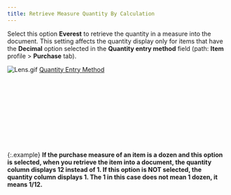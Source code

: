```yaml
---
title: Retrieve Measure Quantity By Calculation
---
```



Select this option **Everest** to  retrieve the quantity in a measure into the document. This setting affects  the quantity display only for items that have the **Decimal**  option selected in the **Quantity entry 
 method** field (path: **Item**  profile > **Purchase** tab).


![Lens.gif]({{site.mi_baseurl}}/img/lens.gif) [Quantity  Entry Method](JavaScript:RelatedTopics1.Click())<!--Metadata type="DesignerControl" startspan
<object CLASSID="clsid:ADB880A6-D8FF-11CF-9377-00AA003B7A11"
	ID=RelatedTopics1
	TYPE="application/x-oleobject">
</object>-->

<object classid="clsid:ADB880A6-D8FF-11CF-9377-00AA003B7A11" id="RelatedTopics1" type="application/x-oleobject"> 
 <param name="Command" value="Related Topics">
<param name="Window" value="second">
<param name="Item1" value="Quantity Entry Method;{{site.mi_chm}}/item-profile-details/other-items-information/purchase/quantity_entry_method.html">
</object><!--Metadata type="DesignerControl" endspan-->


{:.example}
**If the purchase measure of an item is a dozen  and this option is selected, when you retrieve the item into a document,  the quantity column displays 12 instead of 1. If this option is NOT selected,  the quantity column displays 1. The 1 in this case does not mean 1 dozen,  it means 1/12.**
